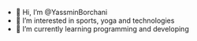 - 👋 Hi, I’m @YassminBorchani
- 👀 I’m interested in sports, yoga and technologies
- 🌱 I’m currently learning programming and developing

<!---
YassminBorchani/YassminBorchani is a ✨ special ✨ repository because its `README.md` (this file) appears on your GitHub profile.
You can click the Preview link to take a look at your changes.
--->
